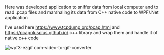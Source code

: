 Here was developed application to  sniffer data from local computer  and to read .pcap files and marshaling  its data from  C++ native code to WPF/.Net  application

I've used here https://www.tcpdump.org/pcap.html and https://pcapplusplus.github.io/  c++ library and wrap them and handle it of native c++ code

![wpf3-ezgif com-video-to-gif-converter](https://github.com/sonne118/pcap_app/assets/66416341/3dd85b2e-1264-40ab-a180-60fbd982f6ba)
